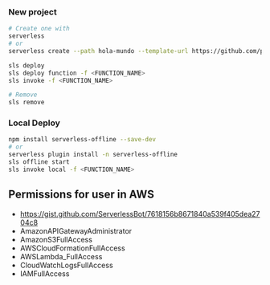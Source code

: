 ### New project
```bash
# Create one with 
serverless
# or  
serverless create --path hola-mundo --template-url https://github.com/platzi/serverless-framework/tree/main/hola-mundo

sls deploy
sls deploy function -f <FUNCTION_NAME>
sls invoke -f <FUNCTION_NAME>

# Remove
sls remove
```

### Local Deploy
```bash
npm install serverless-offline --save-dev
# or 
serverless plugin install -n serverless-offline
sls offline start 
sls invoke local -f <FUNCTION_NAME>
```

## Permissions for user in AWS
- https://gist.github.com/ServerlessBot/7618156b8671840a539f405dea2704c8
- AmazonAPIGatewayAdministrator
- AmazonS3FullAccess
- AWSCloudFormationFullAccess
- AWSLambda_FullAccess
- CloudWatchLogsFullAccess
- IAMFullAccess
